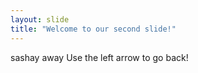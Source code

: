 ```yaml
---
layout: slide
title: "Welcome to our second slide!"
---
```

sashay away
Use the left arrow to go back!
